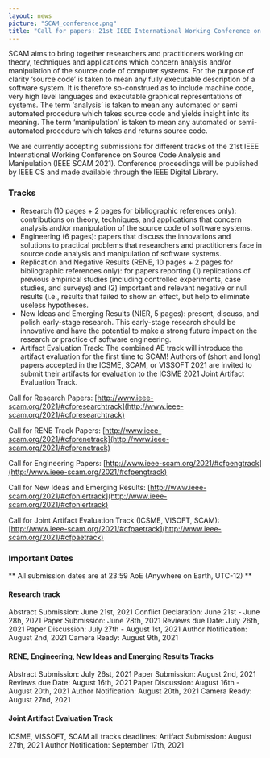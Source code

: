 ```yaml
---
layout: news
picture: "SCAM_conference.png"
title: "Call for papers: 21st IEEE International Working Conference on Source Code Analysis and Manipulation (SCAM)"
---
```


SCAM aims to bring together researchers and practitioners working on theory, techniques and applications which concern analysis and/or manipulation of the source code of computer systems. For the purpose of clarity ‘source code’ is taken to mean any fully executable description of a software system. It is therefore so-construed as to include machine code, very high level languages and executable graphical representations of systems. The term ‘analysis’ is taken to mean any automated or semi automated procedure which takes source code and yields insight into its meaning. The term ‘manipulation’ is taken to mean any automated or semi-automated procedure which takes and returns source code.

We are currently accepting submissions for different tracks of the 21st IEEE International Working Conference on Source Code Analysis and Manipulation (IEEE SCAM 2021). Conference proceedings will be published by IEEE CS and made available through the IEEE Digital Library.

### Tracks
* Research (10 pages + 2 pages for bibliographic references only): contributions on theory, techniques, and applications that concern analysis and/or manipulation of the source code of software systems.
* Engineering (6 pages): papers that discuss the innovations and solutions to practical problems that researchers and practitioners face in source code analysis and manipulation of software systems.        
* Replication and Negative Results (RENE, 10 pages + 2 pages for bibliographic references only): for papers reporting (1) replications of previous empirical studies (including controlled experiments, case studies, and surveys) and (2) important and relevant negative or null results (i.e., results that failed to show an effect, but help to eliminate useless hypotheses.        
* New Ideas and Emerging Results (NIER, 5 pages): present, discuss, and polish early-stage research. This early-stage research should be innovative and have the potential to make a strong future impact on the research or practice of software engineering.
* Artifact Evaluation Track: The combined AE track will introduce the artifact evaluation for the first time to SCAM! Authors of (short and long) papers accepted in the ICSME, SCAM, or VISSOFT 2021 are invited to submit their artifacts for evaluation to the ICSME 2021 Joint Artifact Evaluation Track.

Call for Research Papers: [http://www.ieee-scam.org/2021/#cfpresearchtrack](http://www.ieee-scam.org/2021/#cfpresearchtrack)

Call for RENE Track Papers: [http://www.ieee-scam.org/2021/#cfprenetrack](http://www.ieee-scam.org/2021/#cfprenetrack)

Call for Engineering Papers: [http://www.ieee-scam.org/2021/#cfpengtrack](http://www.ieee-scam.org/2021/#cfpengtrack)

Call for New Ideas and Emerging Results: [http://www.ieee-scam.org/2021/#cfpniertrack](http://www.ieee-scam.org/2021/#cfpniertrack)

Call for Joint Artifact Evaluation Track (ICSME, VISOFT, SCAM): [http://www.ieee-scam.org/2021/#cfpaetrack](http://www.ieee-scam.org/2021/#cfpaetrack)

### Important Dates

** All submission dates are at 23:59 AoE (Anywhere on Earth, UTC-12) **

#### Research track

Abstract Submission: June 21st, 2021
Conflict Declaration: June 21st - June 28h, 2021
Paper Submission: June 28th, 2021
Reviews due Date: July 26th, 2021
Paper Discussion: July 27th - August 1st, 2021
Author Notification: August 2nd, 2021
Camera Ready: August 9th, 2021

#### RENE, Engineering, New Ideas and Emerging Results Tracks
Abstract Submission: July 26st, 2021
Paper Submission: August 2nd, 2021
Reviews due Date: August 16th, 2021
Paper Discussion: August 16th - August 20th, 2021
Author Notification: August 20th, 2021
Camera Ready: August 27nd, 2021

#### Joint Artifact Evaluation Track
ICSME, VISSOFT, SCAM all tracks deadlines:
Artifact Submission: August 27th, 2021
Author Notification: September 17th, 2021
